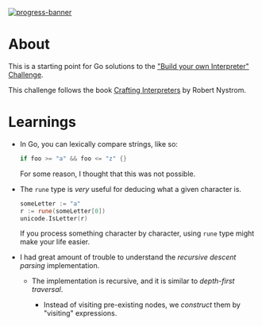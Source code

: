 [![progress-banner](https://backend.codecrafters.io/progress/interpreter/5acad291-04f4-4261-9721-6792657eae02)](https://app.codecrafters.io/users/codecrafters-bot?r=2qF)

# About

This is a starting point for Go solutions to the
["Build your own Interpreter" Challenge](https://app.codecrafters.io/courses/interpreter/overview).

This challenge follows the book
[Crafting Interpreters](https://craftinginterpreters.com/) by Robert Nystrom.

# Learnings

- In Go, you can lexically compare strings, like so:

  ```go
  if foo >= "a" && foo <= "z" {}
  ```

  For some reason, I thought that this was not possible.

- The `rune` type is _very_ useful for deducing what a given character is.

  ```go
  someLetter := "a"
  r := rune(someLetter[0])
  unicode.IsLetter(r)
  ```

  If you process something character by character, using `rune` type might make your life easier.

- I had great amount of trouble to understand the _recursive descent parsing_ implementation.

  - The implementation is recursive, and it is similar to _depth-first traversal_.

    - Instead of visiting pre-existing nodes, we _construct_ them by "visiting" expressions.
